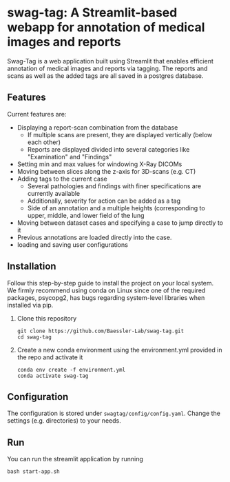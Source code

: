 # swag-tag: A Streamlit-based webapp for annotation of medical images and reports

Swag-Tag is a web application built using Streamlit that enables efficient annotation of medical images 
and reports via tagging. The reports and scans as well as the added tags are all saved in a postgres database.

## Features
Current features are:
- Displaying a report-scan combination from the database
  - If multiple scans are present, they are displayed vertically (below each other)
  - Reports are displayed divided into several categories like "Examination" and "Findings"
- Setting min and max values for windowing X-Ray DICOMs
- Moving between slices along the z-axis for 3D-scans (e.g. CT)
- Adding tags to the current case
  - Several pathologies and findings with finer specifications are currently available
  - Additionally, severity for action can be added as a tag
  - Side of an annotation and a multiple heights (corresponding to upper, middle, and lower field of the lung
- Moving between dataset cases and specifying a case to jump directly to it
- Previous annotations are loaded directly into the case.
- loading and saving user configurations


## Installation

Follow this step-by-step guide to install the project on your local system. We firmly recommend using conda on Linux
since one of the required packages, psycopg2, has bugs regarding system-level libraries when installed via pip.

1. Clone this repository
   ```
   git clone https://github.com/Baessler-Lab/swag-tag.git
   cd swag-tag
   ```
2. Create a new conda environment using the environment.yml provided in the repo and activate it
    ```
   conda env create -f environment.yml
   conda activate swag-tag
   ```
## Configuration
The configuration is stored under `swagtag/config/config.yaml`. Change the settings (e.g. directories) to your needs.
   
## Run
You can run the streamlit application by running 
```
bash start-app.sh
```
